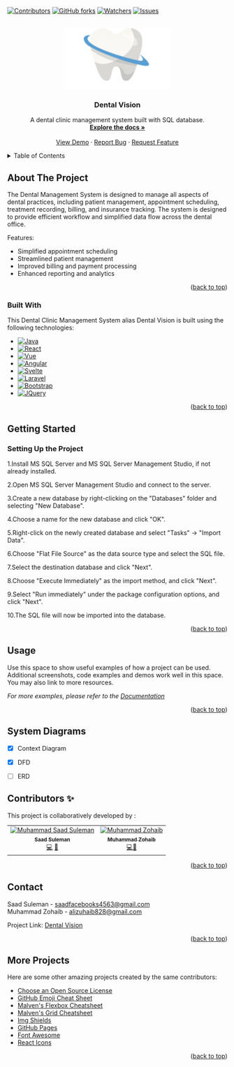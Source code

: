 <!-- Improved compatibility of back to top link: See: https://github.com/othneildrew/Best-README-Template/pull/73 -->
<a name="readme-top"></a>
<!--
*** Thanks for checking out the Best-README-Template. If you have a suggestion
*** that would make this better, please fork the repo and create a pull request
*** or simply open an issue with the tag "enhancement".
*** Don't forget to give the project a star!
*** Thanks again! Now go create something AMAZING! :D
-->



<!-- PROJECT SHIELDS -->
<!--
*** I'm using markdown "reference style" links for readability.
*** Reference links are enclosed in brackets [ ] instead of parentheses ( ).
*** See the bottom of this document for the declaration of the reference variables
*** for contributors-url, forks-url, etc. This is an optional, concise syntax you may use.
*** https://www.markdownguide.org/basic-syntax/#reference-style-links
-->



[![Contributors][contributors-shield]][contributors-url]
[![GitHub forks][Forks-shield]][Forks-url]
[![Watchers][Watchers-shield]][Watchers-url]
[![Issues][issues-shield]][issues-url]



<!-- PROJECT LOGO -->
<br />
<div align="center">
  <a href="https://github.com/SAADSULEMAN053/Database-Semester-Project">
    <img src="ToothLogo.png" alt="Logo" width="240" height="140">
  </a>

  <h3 align="center">Dental Vision</h3>

  <p align="center">
    A dental clinic management system built with SQL database.
    <br />
    <a href="https://github.com/SAADSULEMAN053/Database-Semester-Project"><strong>Explore the docs »</strong></a>
    <br />
    <br />
    <a href="https://github.com/othneildrew/Best-README-Template">View Demo</a>
    ·
    <a href="https://github.com/othneildrew/Best-README-Template/issues">Report Bug</a>
    ·
    <a href="https://github.com/othneildrew/Best-README-Template/issues">Request Feature</a>
  </p>
</div>



<!-- TABLE OF CONTENTS -->
<details>
  <summary>Table of Contents</summary>
  <ol>
    <li>
      <a href="#about-the-project">About The Project</a>
      <ul>
        <li><a href="#built-with">Built With</a></li>
      </ul>
    </li>
    <li>
      <a href="#getting-started">Getting Started</a>
      <ul>
        <li><a href="#prerequisites">Prerequisites</a></li>
        <li><a href="#installation">Installation</a></li>
      </ul>
    </li>
    <li><a href="#usage">Usage</a></li>
    <li><a href="#roadmap">Roadmap</a></li>
    <li><a href="#contributing">Contributing</a></li>
    <li><a href="#license">License</a></li>
    <li><a href="#contact">Contact</a></li>
    <li><a href="#acknowledgments">Acknowledgments</a></li>
  </ol>
</details>



<!-- ABOUT THE PROJECT -->
## About The Project

The Dental Management System is designed to manage all aspects of dental practices, including patient management, appointment scheduling, treatment recording, billing, and insurance tracking. The system is designed to provide efficient workflow and simplified data flow across the dental office.

Features:
* Simplified appointment scheduling
* Streamlined patient management
* Improved billing and payment processing
* Enhanced reporting and analytics
<p align="right">(<a href="#readme-top">back to top</a>)</p>

### Built With

This Dental Clinic Management System alias Dental Vision is built using the following technologies:

* [![Java][Next.js]][Next-url]
* [![React][React.js]][React-url]
* [![Vue][Vue.js]][Vue-url]
* [![Angular][Angular.io]][Angular-url]
* [![Svelte][Svelte.dev]][Svelte-url]
* [![Laravel][Laravel.com]][Laravel-url]
* [![Bootstrap][Bootstrap.com]][Bootstrap-url]
* [![JQuery][JQuery.com]][JQuery-url]

<p align="right">(<a href="#readme-top">back to top</a>)</p>



<!-- GETTING STARTED -->
## Getting Started

### Setting Up the Project

1.Install MS SQL Server and MS SQL Server Management Studio, if not already installed.

2.Open MS SQL Server Management Studio and connect to the server.

3.Create a new database by right-clicking on the "Databases" folder and selecting "New Database".

4.Choose a name for the new database and click "OK".

5.Right-click on the newly created database and select "Tasks" -> "Import Data".

6.Choose "Flat File Source" as the data source type and select the SQL file.

7.Select the destination database and click "Next".

8.Choose "Execute Immediately" as the import method, and click "Next".

9.Select "Run immediately" under the package configuration options, and click "Next".

10.The SQL file will now be imported into the database.

<p align="right">(<a href="#readme-top">back to top</a>)</p>



<!-- USAGE EXAMPLES -->
## Usage

Use this space to show useful examples of how a project can be used. Additional screenshots, code examples and demos work well in this space. You may also link to more resources.

_For more examples, please refer to the [Documentation](https://example.com)_

<p align="right">(<a href="#readme-top">back to top</a>)</p>



<!-- ROADMAP -->
## System Diagrams

- [x] Context Diagram
- [x] DFD
- [ ] ERD


<!-- CONTRIBUTING -->
## Contributors ✨

This project is collaboratively developed by :

<!-- ALL-CONTRIBUTORS-LIST:START - Do not remove or modify this section -->
<!-- prettier-ignore-start -->
<!-- markdownlint-disable -->

<table>
  <tr>
      <td align="center"><a href="https://github.com/SAADSULEMAN053"><img src="https://avatars.githubusercontent.com/u/91990781?v=4" width="100px;" alt="Muhammad Saad Suleman"/><br /><sub><b>Saad Suleman</b></sub></a><br /><a href="https://github.com" title="Code">💻</a> <a href="#design-CompuIves" title="Design">🎨</a> </td>
    <td align="center"><a href="https://github.com/MuhammedZohaib"><img src="https://avatars.githubusercontent.com/u/94558069?v=4" width="100px;" alt="Muhammad Zohaib"/><br /><sub><b>Muhammad Zohaib</b></sub></a><br /><a href="https://github.com" title="Code">💻</a><a href="https://github.com" title="Documentation">📖</a></td>
  </tr>
</table>


<!-- markdownlint-enable -->
<!-- prettier-ignore-end -->
<!-- ALL-CONTRIBUTORS-LIST:END -->

<p align="right">(<a href="#readme-top">back to top</a>)</p>

<!-- CONTACT -->
## Contact

Saad Suleman - <saadfacebooks4563@gmail.com> <br>
Muhammad Zohaib - <alizuhaib828@gmail.com>

Project Link: [Dental Vision](https://github.com/SAADSULEMAN053/Database-Semester-Project)

<p align="right">(<a href="#readme-top">back to top</a>)</p>



<!-- ACKNOWLEDGMENTS -->
## More Projects

Here are some other amazing projects created by the same contributors:

* [Choose an Open Source License](https://choosealicense.com)
* [GitHub Emoji Cheat Sheet](https://www.webpagefx.com/tools/emoji-cheat-sheet)
* [Malven's Flexbox Cheatsheet](https://flexbox.malven.co/)
* [Malven's Grid Cheatsheet](https://grid.malven.co/)
* [Img Shields](https://shields.io)
* [GitHub Pages](https://pages.github.com)
* [Font Awesome](https://fontawesome.com)
* [React Icons](https://react-icons.github.io/react-icons/search)

<p align="right">(<a href="#readme-top">back to top</a>)</p>



<!-- MARKDOWN LINKS & IMAGES -->
<!-- https://www.markdownguide.org/basic-syntax/#reference-style-links -->
[contributors-shield]: https://img.shields.io/github/contributors/SAADSULEMAN053/DataBase_Semester_Project?color=%230094F5&style=for-the-badge
[contributors-url]: https://github.com/othneildrew/Best-README-Template/graphs/contributors
[Forks-shield]: https://img.shields.io/github/forks/SAADSULEMAN053/DataBase_Semester_Project?color=%23000000&style=for-the-badge
[Forks-url]: https://github.com/SAADSULEMAN053/DataBase_Semester_Project/network/members
[Watchers-shield]: https://img.shields.io/github/watchers/SAADSULEMAN053/DataBase_Semester_Project?color=Green&style=for-the-badge
[Watchers-url]: https://github.com/SAADSULEMAN053/Database-Semester-Project/watchers
[issues-shield]: https://img.shields.io/github/issues/SAADSULEMAN053/DataBase_Semester_Project?style=for-the-badge
[issues-url]: https://github.com/SAADSULEMAN053/Database-Semester-Project/issues
[license-shield]: https://img.shields.io/github/license/othneildrew/Best-README-Template.svg?style=for-the-badge
[license-url]: https://github.com/othneildrew/Best-README-Template/blob/master/LICENSE.txt
[linkedin-shield]: https://img.shields.io/badge/-LinkedIn-black.svg?style=for-the-badge&logo=linkedin&colorB=555
[linkedin-url]: https://linkedin.com/in/othneildrew
[product-screenshot]: images/screenshot.png
[Next.js]: https://img.shields.io/badge/next.js-000000?style=for-the-badge&logo=nextdotjs&logoColor=white
[Next-url]: https://nextjs.org/
[React.js]: https://img.shields.io/badge/React-20232A?style=for-the-badge&logo=react&logoColor=61DAFB
[React-url]: https://reactjs.org/
[Vue.js]: https://img.shields.io/badge/Vue.js-35495E?style=for-the-badge&logo=vuedotjs&logoColor=4FC08D
[Vue-url]: https://vuejs.org/
[Angular.io]: https://img.shields.io/badge/Angular-DD0031?style=for-the-badge&logo=angular&logoColor=white
[Angular-url]: https://angular.io/
[Svelte.dev]: https://img.shields.io/badge/Svelte-4A4A55?style=for-the-badge&logo=svelte&logoColor=FF3E00
[Svelte-url]: https://svelte.dev/
[Laravel.com]: https://img.shields.io/badge/Laravel-FF2D20?style=for-the-badge&logo=laravel&logoColor=white
[Laravel-url]: https://laravel.com
[Bootstrap.com]: https://img.shields.io/badge/Bootstrap-563D7C?style=for-the-badge&logo=bootstrap&logoColor=white
[Bootstrap-url]: https://getbootstrap.com
[JQuery.com]: https://img.shields.io/badge/jQuery-0769AD?style=for-the-badge&logo=jquery&logoColor=white
[JQuery-url]: https://jquery.com 
